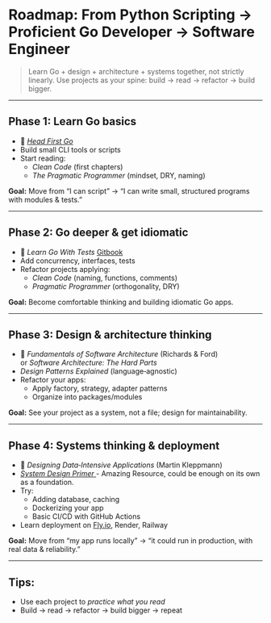 # Roadmap: From Python Scripting → Proficient Go Developer → Software Engineer

> Learn Go + design + architecture + systems together, not strictly linearly.
> Use projects as your spine: build → read → refactor → build bigger.

---

##  Phase 1: Learn Go basics
- 📕 [*Head First Go*](https://github.com/baoozuma/Head-First-All-Series-PDF/blob/main/Head%20First%20Go.pdf)
- Build small CLI tools or scripts
- Start reading:
  - *Clean Code* (first chapters)
  - *The Pragmatic Programmer* (mindset, DRY, naming)

**Goal:** Move from “I can script” → “I can write small, structured programs with modules & tests.”

---

##  Phase 2: Go deeper & get idiomatic
- 📘 *Learn Go With Tests* [Gitbook](https://quii.gitbook.io/learn-go-with-tests)
- Add concurrency, interfaces, tests
- Refactor projects applying:
  - *Clean Code* (naming, functions, comments)
  - *Pragmatic Programmer* (orthogonality, DRY)

**Goal:** Become comfortable thinking and building idiomatic Go apps.

---

##  Phase 3: Design & architecture thinking
- 📙 *Fundamentals of Software Architecture* (Richards & Ford)  
  or *Software Architecture: The Hard Parts*
- *Design Patterns Explained* (language‑agnostic)
- Refactor your apps:
  - Apply factory, strategy, adapter patterns
  - Organize into packages/modules

**Goal:** See your project as a system, not a file; design for maintainability.

---

##  Phase 4: Systems thinking & deployment
- 📗 *Designing Data‑Intensive Applications* (Martin Kleppmann)
- [*System Design Primer* ](https://github.com/donnemartin/system-design-primer/tree/master) - Amazing Resource, could be enough on its own as a foundation.
- Try:
  - Adding database, caching
  - Dockerizing your app
  - Basic CI/CD with GitHub Actions
- Learn deployment on [Fly.io](https://www.fly.io), Render, Railway

**Goal:** Move from “my app runs locally” → “it could run in production, with real data & reliability.”

---

##  Tips:
- Use each project to *practice what you read*
- Build → read → refactor → build bigger → repeat

